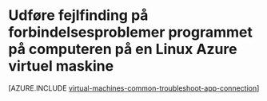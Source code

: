 <properties
    pageTitle="Foretage fejlfinding af adgang til Linux VM programmer | Microsoft Azure"
    description="Brug disse detaljerede fejlfindingstrin til at isolere problemer i forbindelse til programmer, der kører på Linux virtuelle maskiner i Azure."
    services="virtual-machines-linux"
    documentationCenter=""
    authors="iainfoulds"
    manager="timlt"
    editor=""
    tags="top-support-issue,azure-service-management,azure-resource-manager"
    keywords="kan ikke starte programmet, programmet kan ikke åbnes, lytte port blokerede, kan ikke starte program, og lyt port blokeret"/>

<tags
    ms.service="virtual-machines-linux"
    ms.workload="infrastructure-services"
    ms.tgt_pltfrm="vm-linux"
    ms.devlang="na"
    ms.topic="support-article"
    ms.date="09/27/2016"
    ms.author="iainfou"/>

# <a name="troubleshoot-application-connectivity-issues-on-a-linux-azure-virtual-machine"></a>Udføre fejlfinding på forbindelsesproblemer programmet på computeren på en Linux Azure virtuel maskine

[AZURE.INCLUDE [virtual-machines-common-troubleshoot-app-connection](../../includes/virtual-machines-common-troubleshoot-app-connection.md)]
